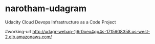 # narotham-udagram
Udacity Cloud Devops Infrastructure as a Code Project

#working-url
http://udagr-webap-1j6r0oeo4gp4s-1715608358.us-west-2.elb.amazonaws.com/